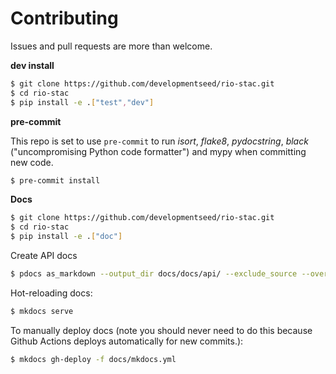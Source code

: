# Contributing

Issues and pull requests are more than welcome.

**dev install**

```bash
$ git clone https://github.com/developmentseed/rio-stac.git
$ cd rio-stac
$ pip install -e .["test","dev"]
```

**pre-commit**

This repo is set to use `pre-commit` to run *isort*, *flake8*, *pydocstring*, *black* ("uncompromising Python code formatter") and mypy when committing new code.

```bash
$ pre-commit install
```

**Docs**

```bash
$ git clone https://github.com/developmentseed/rio-stac.git
$ cd rio-stac
$ pip install -e .["doc"]
```

Create API docs

```bash
$ pdocs as_markdown --output_dir docs/docs/api/ --exclude_source --overwrite rio_stac.stac
```

Hot-reloading docs:

```bash
$ mkdocs serve
```

To manually deploy docs (note you should never need to do this because Github
Actions deploys automatically for new commits.):

```bash
$ mkdocs gh-deploy -f docs/mkdocs.yml
```
